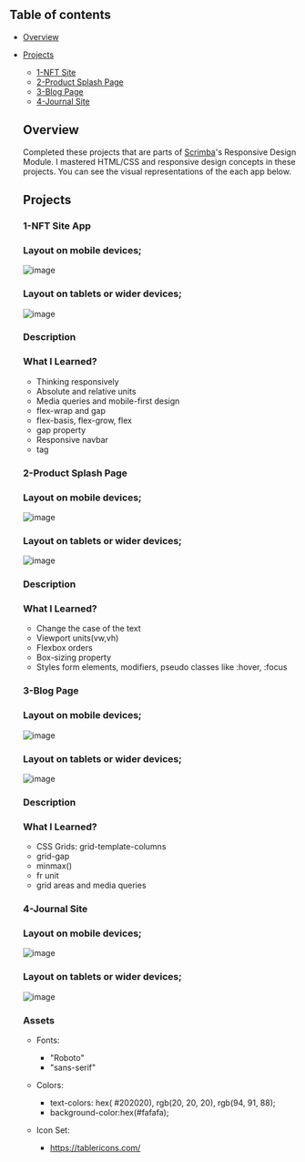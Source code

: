 ## Table of contents

- [Overview](#overview)

- [Projects](#projects)

  - [1-NFT Site](#nft-site)
  - [2-Product Splash Page](#splash-page)
  - [3-Blog Page](#blog-page)
  - [4-Journal Site](#journal)


  ## Overview

  Completed these projects that are parts of [Scrimba](https://scrimba.com/learn/frontend/)'s Responsive Design Module.  I mastered HTML/CSS and responsive design concepts in these projects.
  You can see the visual representations of the each app below.

  ## Projects

  ### 1-NFT Site App
  
  ### Layout on mobile devices;
  ![image](./1-nft-site/nft.png)
  
  ### Layout on tablets or wider devices;
  ![image](./1-nft-site/nft2.png)
  
  ### Description


  ### What I Learned?
  

  - Thinking responsively
  - Absolute and relative units
  - Media queries and mobile-first design
  - flex-wrap and gap
  - flex-basis, flex-grow, flex
  - gap property
  - Responsive navbar
  - <meta viewport> tag
  
  
  
  ### 2-Product Splash Page
  
  ### Layout on mobile devices;
  ![image](./2-product-splash-page/splash-page2.png)
  
  ### Layout on tablets or wider devices;
  ![image](./2-product-splash-page/splash-page.png)
  
  ### Description


  ### What I Learned?
  
  - Change the case of the text
  - Viewport units(vw,vh)
  - Flexbox orders
  - Box-sizing property
  - Styles form elements, modifiers, pseudo classes like :hover, :focus
  
  
   
  ### 3-Blog Page
  
  ### Layout on mobile devices;
  ![image](./3-blog-site/blog2.png)
  
  ### Layout on tablets or wider devices;
  ![image](./3-blog-site/blog.png)
  
  ### Description


  ### What I Learned?
  
  - CSS Grids: grid-template-columns
  - grid-gap
  - minmax()
  - fr unit
  - grid areas and media queries
  
  
  
  ### 4-Journal Site
  
  ### Layout on mobile devices;
  ![image](./4-journal-site/journal-mobile.png)

  
  ### Layout on tablets or wider devices;
  ![image](./4-journal-site/journal-desktop.png)
  
  ### Assets

  - Fonts:
    - "Roboto"
    - "sans-serif"

  - Colors:
    - text-colors: hex( #202020), rgb(20, 20, 20), rgb(94, 91, 88);
    - background-color:hex(#fafafa);
    
  - Icon Set:
    - https://tablericons.com/
